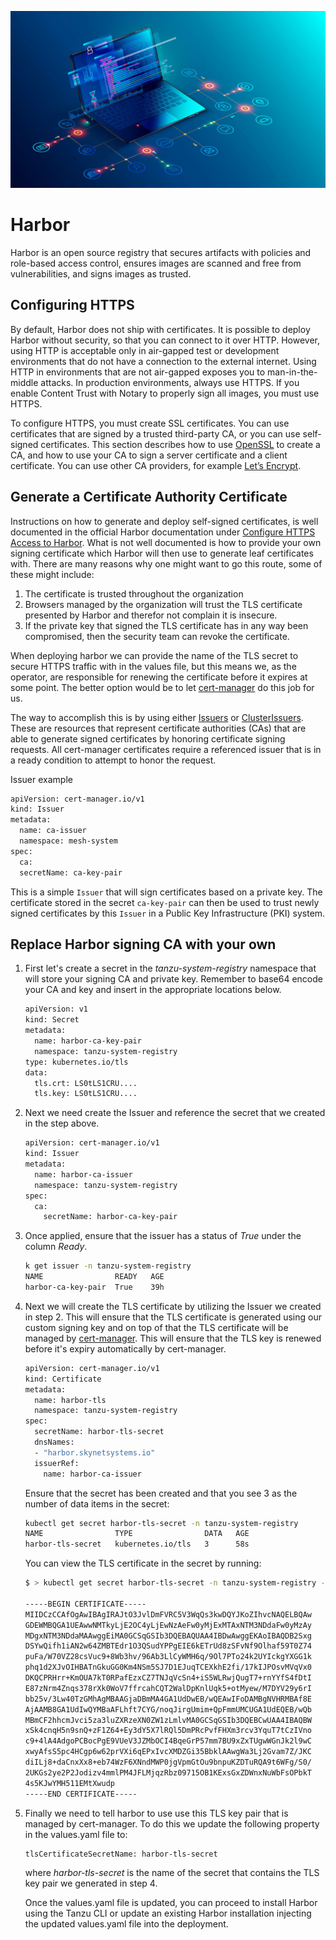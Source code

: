 ![Harbor logo](computer.jpg)

# Harbor

Harbor is an open source registry that secures artifacts with policies and role-based access control, ensures images are scanned and free from vulnerabilities, and signs images as trusted.

## Configuring HTTPS

By default, Harbor does not ship with certificates. It is possible to deploy Harbor without security, so that you can connect to it over HTTP. However, using HTTP is acceptable only in air-gapped test or development environments that do not have a connection to the external internet. Using HTTP in environments that are not air-gapped exposes you to man-in-the-middle attacks. In production environments, always use HTTPS. If you enable Content Trust with Notary to properly sign all images, you must use HTTPS.

To configure HTTPS, you must create SSL certificates. You can use certificates that are signed by a trusted third-party CA, or you can use self-signed certificates. This section describes how to use [OpenSSL](https://www.openssl.org/) to create a CA, and how to use your CA to sign a server certificate and a client certificate. You can use other CA providers, for example [Let’s Encrypt](https://letsencrypt.org/).

## Generate a Certificate Authority Certificate

Instructions on how to generate and deploy self-signed certificates, is well documented in the official Harbor documentation under [Configure HTTPS Access to Harbor](https://goharbor.io/docs/2.6.0/install-config/configure-https/). What is not well documented is how to provide your own signing certificate which Harbor will then use to generate leaf certificates with. There are many reasons why one might want to go this route, some of these might include:

 1. The certificate is trusted throughout the organization
 2. Browsers managed by the organization will trust the TLS certificate presented by Harbor and therefor not complain it is insecure.
 3. If the private key that signed the TLS certificate has in any way been compromised, then the security team can revoke the certificate. 

When deploying harbor we can provide the name of the TLS secret to secure HTTPS traffic with in the values file, but this means we, as the operator, are responsible for renewing the certificate before it expires at some point.  The better option would be to let [cert-manager](https://cert-manager.io/) do this job for us.

The way to accomplish this is by using either [Issuers](https://cert-manager.io/docs/concepts/issuer/) or [ClusterIssuers](https://cert-manager.io/docs/concepts/issuer/). These are resources that represent certificate authorities (CAs) that are able to generate signed certificates by honoring certificate signing requests. All cert-manager certificates require a referenced issuer that is in a ready condition to attempt to honor the request.

Issuer example
```sh 
apiVersion: cert-manager.io/v1
kind: Issuer
metadata:
  name: ca-issuer
  namespace: mesh-system
spec:
  ca:
  secretName: ca-key-pair
```
This is a simple `Issuer` that will sign certificates based on a private key. The certificate stored in the secret `ca-key-pair` can then be used to trust newly signed certificates by this `Issuer` in a Public Key Infrastructure (PKI) system.

## Replace Harbor signing CA with your own

1. First let's create a secret in the *tanzu-system-registry* namespace that will store your signing CA and private key. Remember to base64 encode your CA and key and insert in the appropriate locations below.

    ```sh
    apiVersion: v1
    kind: Secret
    metadata:
      name: harbor-ca-key-pair
      namespace: tanzu-system-registry
    type: kubernetes.io/tls
    data:
      tls.crt: LS0tLS1CRU....
      tls.key: LS0tLS1CRU....
    ```
2. Next we need create the Issuer and reference the secret that we created in the step above.

    ```sh
    apiVersion: cert-manager.io/v1
    kind: Issuer
    metadata:
      name: harbor-ca-issuer
      namespace: tanzu-system-registry
    spec:
      ca:
        secretName: harbor-ca-key-pair
    ```

3. Once applied, ensure that the issuer has a status of *True* under the column *Ready*.

    ```sh
    k get issuer -n tanzu-system-registry
    NAME        		READY   AGE
    harbor-ca-key-pair	True    39h
    ```
4. Next we will create the TLS certificate by utilizing the Issuer we created in step 2. This will ensure that the TLS certificate is generated using our custom signing key and on top of that the TLS certificate will be managed by [cert-manager](https://cert-manager.io). This will ensure that the TLS key is renewed before it's expiry automatically by cert-manager. 

    ```sh
    apiVersion: cert-manager.io/v1
    kind: Certificate
    metadata:
      name: harbor-tls
      namespace: tanzu-system-registry
    spec:
      secretName: harbor-tls-secret
      dnsNames:
      - "harbor.skynetsystems.io"
      issuerRef:
        name: harbor-ca-issuer
    ```
    Ensure that the secret has been created and that you see 3 as the number of data items in the secret:
    
    ```sh
    kubectl get secret harbor-tls-secret -n tanzu-system-registry
    NAME                TYPE                DATA   AGE
    harbor-tls-secret   kubernetes.io/tls   3      58s
    ```

    You can view the TLS certificate in the secret by running:
    
    ```sh
    $ > kubectl get secret harbor-tls-secret -n tanzu-system-registry -o json | jq -r '."data" ."tls.crt"' | base64 -d
    
    -----BEGIN CERTIFICATE-----
    MIIDCzCCAfOgAwIBAgIRAJtO3JvlDmFVRC5V3WqQs3kwDQYJKoZIhvcNAQELBQAw
    GDEWMBQGA1UEAwwNMTkyLjE2OC4yLjEwNzAeFw0yMjExMTAxNTM3NDdaFw0yMzAy
    MDgxNTM3NDdaMAAwggEiMA0GCSqGSIb3DQEBAQUAA4IBDwAwggEKAoIBAQDB2Sxg
    DSYwQifh1iAN2w64ZMBTEdr1O3QSudYPPgEIE6kETrUd8zSFvNf9Olhaf59T0Z74
    puFa/W70VZ28csVuc9+8Wb3hv/96Ab3LlCyWMH6q/9Ol7PTo24k2UYIckgYXGG1k
    phq1d2XJvOIHBATnGkuGG0Km4NSm5SJ7D1EJuqTCEXkhE2fi/17kIJPOsvMVqVx0
    DKQCPRHrr+KmOUA7kT0RPafEzxCZ7TNJqVcSn4+iS5WLRwjQugT7+rnYYfS4fDtI
    E87zNrm4Znqs378rXk0WoV7ffrcahCQT2WalDpKnlUqk5+otMyew/M7DYV29y6rI
    bb25v/3Lw40TzGMhAgMBAAGjaDBmMA4GA1UdDwEB/wQEAwIFoDAMBgNVHRMBAf8E
    AjAAMB8GA1UdIwQYMBaAFLhft7CYG/noqJirgUmim+QpFmmUMCUGA1UdEQEB/wQb
    MBmCF2hhcmJvci5za3luZXRzeXN0ZW1zLmlvMA0GCSqGSIb3DQEBCwUAA4IBAQBW
    xSk4cnqH5n9snQ+zF1Z64+Ey3dY5X7lRQl5DmPRcPvfFHXm3rcv3YquT7tCzIVno
    c9+4lA4AdgoPCBocPgE9VUeV3JZMbOCI4BqeGrP57mm7BU9xZxTUgwWGnJk2l9wC
    xwyAfsS5pc4HCgp6w62prVXi6qEPxIvcXMDZGi35BbklAAwgWa3Lj2Gvam7Z/JKC
    diILj8+daCnxXx8+eb74WzF6XNndMWP0jgVpmGtOu9bnpuKZDTuRQA9t6WFg/S0/
    2UKGs2ye2P2Jodizv4mmlPM4JFLMjqzRbz09715OB1KExsGxZDWnxNuWbFsOPbkT
    4s5KJwYMH511EMtXwudp
    -----END CERTIFICATE-----
    ```

5. Finally we need to tell harbor to use use this TLS key pair that is managed by cert-manager. To do this we update the following property in the values.yaml file to: 

    ```sh
    tlsCertificateSecretName: harbor-tls-secret
    ```
    
    where *harbor-tls-secret* is the name of the secret that contains the TLS key pair we generated in step 4.

    Once the values.yaml file is updated, you can proceed to install Harbor using the Tanzu CLI or update an existing Harbor installation injecting the updated values.yaml file into the deployment.

